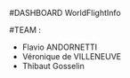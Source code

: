 #DASHBOARD WorldFlightInfo

#TEAM :
- Flavio ANDORNETTI
- Véronique de VILLENEUVE
- Thibaut Gosselin
